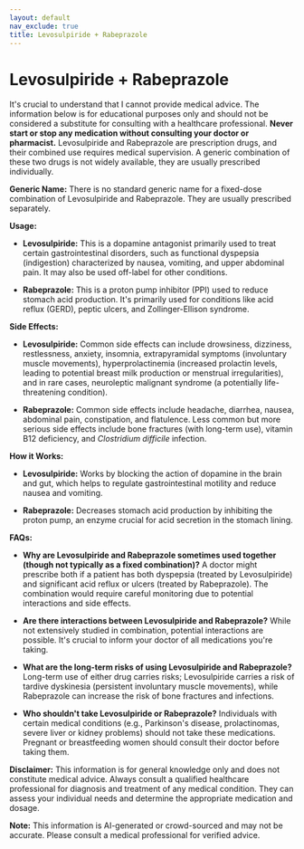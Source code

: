 ```yaml
---
layout: default
nav_exclude: true
title: Levosulpiride + Rabeprazole
---
```


# Levosulpiride + Rabeprazole

It's crucial to understand that I cannot provide medical advice.  The information below is for educational purposes only and should not be considered a substitute for consulting with a healthcare professional.  **Never start or stop any medication without consulting your doctor or pharmacist.**  Levosulpiride and Rabeprazole are prescription drugs, and their combined use requires medical supervision.  A generic combination of these two drugs is not widely available, they are usually prescribed individually.

**Generic Name:**  There is no standard generic name for a fixed-dose combination of Levosulpiride and Rabeprazole.  They are usually prescribed separately.

**Usage:**

* **Levosulpiride:**  This is a dopamine antagonist primarily used to treat certain gastrointestinal disorders, such as functional dyspepsia (indigestion) characterized by nausea, vomiting, and upper abdominal pain. It may also be used off-label for other conditions.

* **Rabeprazole:** This is a proton pump inhibitor (PPI) used to reduce stomach acid production. It's primarily used for conditions like acid reflux (GERD), peptic ulcers, and Zollinger-Ellison syndrome.

**Side Effects:**

* **Levosulpiride:** Common side effects can include drowsiness, dizziness, restlessness, anxiety, insomnia, extrapyramidal symptoms (involuntary muscle movements), hyperprolactinemia (increased prolactin levels, leading to potential breast milk production or menstrual irregularities), and in rare cases, neuroleptic malignant syndrome (a potentially life-threatening condition).

* **Rabeprazole:** Common side effects include headache, diarrhea, nausea, abdominal pain, constipation, and flatulence.  Less common but more serious side effects include bone fractures (with long-term use), vitamin B12 deficiency, and *Clostridium difficile* infection.


**How it Works:**

* **Levosulpiride:** Works by blocking the action of dopamine in the brain and gut, which helps to regulate gastrointestinal motility and reduce nausea and vomiting.

* **Rabeprazole:** Decreases stomach acid production by inhibiting the proton pump, an enzyme crucial for acid secretion in the stomach lining.


**FAQs:**

* **Why are Levosulpiride and Rabeprazole sometimes used together (though not typically as a fixed combination)?**  A doctor might prescribe both if a patient has both dyspepsia (treated by Levosulpiride) and significant acid reflux or ulcers (treated by Rabeprazole).  The combination would require careful monitoring due to potential interactions and side effects.

* **Are there interactions between Levosulpiride and Rabeprazole?**  While not extensively studied in combination, potential interactions are possible.  It's crucial to inform your doctor of all medications you're taking.

* **What are the long-term risks of using Levosulpiride and Rabeprazole?** Long-term use of either drug carries risks; Levosulpiride carries a risk of tardive dyskinesia (persistent involuntary muscle movements), while Rabeprazole can increase the risk of bone fractures and infections.

* **Who shouldn't take Levosulpiride or Rabeprazole?**  Individuals with certain medical conditions (e.g., Parkinson's disease, prolactinomas, severe liver or kidney problems) should not take these medications.  Pregnant or breastfeeding women should consult their doctor before taking them.


**Disclaimer:** This information is for general knowledge only and does not constitute medical advice.  Always consult a qualified healthcare professional for diagnosis and treatment of any medical condition.  They can assess your individual needs and determine the appropriate medication and dosage.


**Note:** This information is AI-generated or crowd-sourced and may not be accurate. Please consult a medical professional for verified advice.